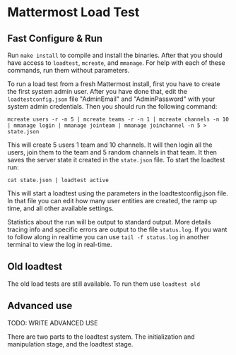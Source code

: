 # Mattermost Load Test

## Fast Configure & Run

Run `make install` to compile and install the binaries. After that you should have access to `loadtest`, `mcreate`, and `mmanage`. For help with each of these commands, run them without parameters.

To run a load test from a fresh Mattermost install, first you have to create the first system admin user. After you have done that, edit the `loadtestconfig.json` file "AdminEmail" and "AdminPassword" with your system admin credentials. Then you should run the following command:
```
mcreate users -r -n 5 | mcreate teams -r -n 1 | mcreate channels -n 10 | mmanage login | mmanage jointeam | mmanage joinchannel -n 5 > state.json
```
This will create 5 users 1 team and 10 channels. It will then login all the users, join them to the team and 5 random channels in that team. It then saves the server state it created in the `state.json` file.
To start the loadtest run:
```
cat state.json | loadtest active
```
This will start a loadtest using the parameters in the loadtestconfig.json file. In that file you can edit how many user entities are created, the ramp up time, and all other available settings.

Statistics about the run will be output to standard output. More details tracing info and specific errors are output to the file `status.log`. If you want to follow along in realtime you can use `tail -f status.log` in another terminal to view the log in real-time. 

## Old loadtest

The old load tests are still available. To run them use `loadtest old`


## Advanced use

TODO: WRITE ADVANCED USE

There are two parts to the loadtest system. The initialization and manipulation stage, and the loadtest stage. 

